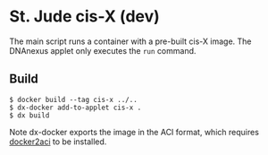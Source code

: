 # St. Jude cis-X (dev)

The main script runs a container with a pre-built cis-X image. The DNAnexus
applet only executes the `run` command.

## Build

```
$ docker build --tag cis-x ../..
$ dx-docker add-to-applet cis-x .
$ dx build
```

Note dx-docker exports the image in the ACI format, which requires
[docker2aci] to be installed.

[docker2aci]: https://github.com/appc/docker2aci
